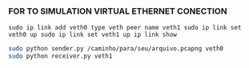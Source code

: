 ### FOR TO SIMULATION VIRTUAL ETHERNET CONECTION

`sudo ip link add veth0 type veth peer name veth1
sudo ip link set veth0 up
sudo ip link set veth1 up
ip link show
`

```bash
sudo python sender.py /caminho/para/seu/arquivo.pcapng veth0
sudo python receiver.py veth1
```
